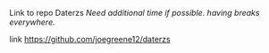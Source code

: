 Link to repo Daterzs
*Need additional time if possible. having breaks everywhere.*

link
https://github.com/joegreene12/daterzs
